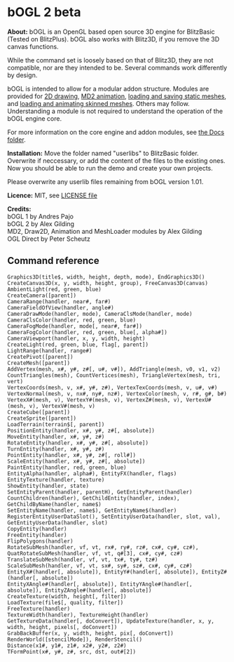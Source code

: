 
 bOGL 2 beta
=============

**About:** bOGL is an OpenGL based open source 3D engine for BlitzBasic (Tested on BlitzPlus). bOGL also works with Blitz3D, if you remove the 3D canvas functions.

While the command set is loosely based on that of Blitz3D, they are not compatible, nor are they intended to be. Several commands work differently by design.

bOGL is intended to allow for a modular addon structure. Modules are provided for [2D drawing](bOGL-Addons/Draw2D.bb), [MD2 animation](bOGL-Addons/MD2.bb), [loading and saving static meshes](bOGL-Addons/MeshLoader.bb), and [loading and animating skinned meshes](bOGL-Addons/Animation.bb). Others may follow. Understanding a module is not required to understand the operation of the bOGL engine core.

For more information on the core engine and addon modules, see [the Docs folder](Docs).

**Installation:** Move the folder named "userlibs" to BlitzBasic folder. Overwrite if neccessary, or add the content of the files to the existing ones. Now you should be able to run the demo and create your own projects.

Please overwrite any userlib files remaining from bOGL version 1.01.

**Licence:** MIT, see [LICENSE file](LICENSE)

**Credits:**  
bOGL 1 by Andres Pajo  
bOGL 2 by Alex Gilding  
MD2, Draw2D, Animation and MeshLoader modules by Alex Gilding  
OGL Direct by Peter Scheutz  


 Command reference
-------------------

    Graphics3D(title$, width, height, depth, mode), EndGraphics3D()  
    CreateCanvas3D(x, y, width, height, group), FreeCanvas3D(canvas)  
    AmbientLight(red, green, blue)  
    CreateCamera([parent])  
    CameraRange(handler, near#, far#)  
    CameraFieldOfView(handler, angle#)  
    CameraDrawMode(handler, mode), CameraClsMode(handler, mode)  
    CameraClsColor(handler, red, green, blue)  
    CameraFogMode(handler, mode[, near#, far#])  
    CameraFogColor(handler, red, green, blue[, alpha#])  
    CameraViewport(handler, x, y, width, height)  
    CreateLight(red, green, blue, flag[, parent])  
    LightRange(handler, range#)  
    CreatePivot([parent])  
    CreateMesh([parent])  
    AddVertex(mesh, x#, y#, z#[, u#, v#]), AddTriangle(mesh, v0, v1, v2)  
    CountTriangles(mesh), CountVertices(mesh), TriangleVertex(mesh, tri, vert)  
    VertexCoords(mesh, v, x#, y#, z#), VertexTexCoords(mesh, v, u#, v#)  
    VertexNormal(mesh, v, nx#, ny#, nz#), VertexColor(mesh, v, r#, g#, b#)  
    VertexX#(mesh, v), VertexY#(mesh, v), VertexZ#(mesh, v), VertexU#(mesh, v), VertexV#(mesh, v)  
    CreateCube([parent])  
    CreateSprite([parent])  
    LoadTerrain(terrain$[, parent])  
    PositionEntity(handler, x#, y#, z#[, absolute])  
    MoveEntity(handler, x#, y#, z#)  
    RotateEntity(handler, x#, y#, z#[, absolute])  
    TurnEntity(handler, x#, y#, z#)  
    PointEntity(handler, x#, y#, z#[, roll#])  
    ScaleEntity(handler, x#, y#, z#[, absolute])  
    PaintEntity(handler, red, green, blue)  
    EntityAlpha(handler, alpha#), EntityFX(handler, flags)  
    EntityTexture(handler, texture)  
    ShowEntity(handler, state)  
    SetEntityParent(handler, parentH), GetEntityParent(handler)  
    CountChildren(handler), GetChildEntity(handler, index), GetChildByName(handler, name$)  
    SetEntityName(handler, name$), GetEntityName$(handler)  
    RegisterEntityUserDataSlot(), SetEntityUserData(handler, slot, val), GetEntityUserData(handler, slot)  
    CopyEntity(handler)  
    FreeEntity(handler)  
    FlipPolygons(handler)  
    RotateSubMesh(handler, vf, vt, rx#, ry#, rz#, cx#, cy#, cz#), QuatRotateSubMesh(handler, vf, vt, q#[3], cx#, cy#, cz#)  
    TranslateSubMesh(handler, vf, vt, tx#, ty#, tz#)  
    ScaleSubMesh(handler, vf, vt, sx#, sy#, sz#, cx#, cy#, cz#)  
    EntityX#(handler[, absolute]), EntityY#(handler[, absolute]), EntityZ#(handler[, absolute])  
    EntityXAngle#(handler[, absolute]), EntityYAngle#(handler[, absolute]), EntityZAngle#(handler[, absolute])  
    CreateTexture(width, height[, filter])  
    LoadTexture(file$[, quality, filter])  
    FreeTexture(handler)  
    TextureWidth(handler), TextureHeight(handler)  
    GetTextureData(handler[, doConvert]), UpdateTexture(handler, x, y, width, height, pixels[, doConvert])  
    GrabBackBuffer(x, y, width, height, pix[, doConvert])  
    RenderWorld([stencilMode]), RenderStencil()      
    Distance(x1#, y1#, z1#, x2#, y2#, z2#)  
    TFormPoint(x#, y#, z#, src, dst, out#[2])  

